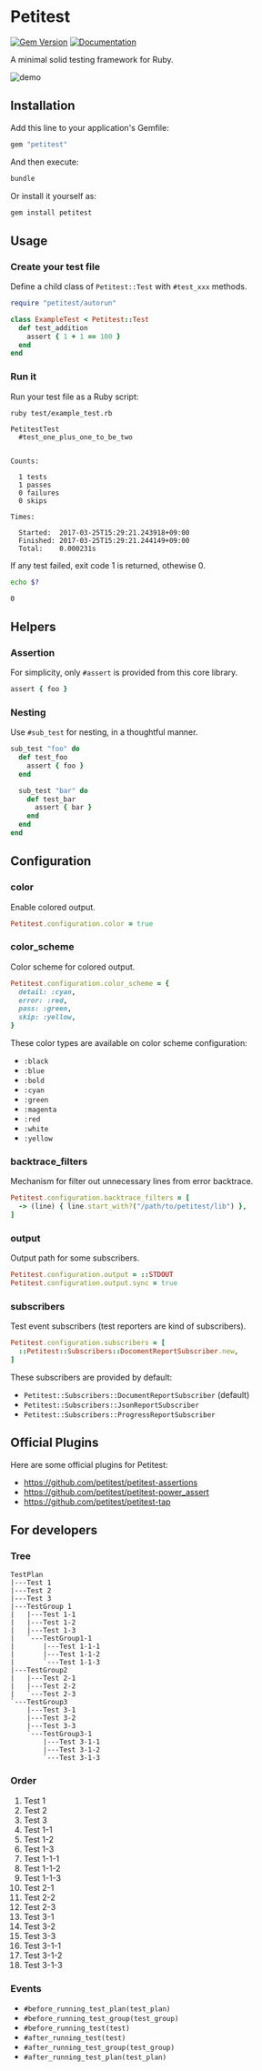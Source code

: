 # Petitest

[![Gem Version](https://badge.fury.io/rb/petitest.svg)](https://rubygems.org/gems/petitest)
[![Documentation](http://img.shields.io/badge/docs-rdoc.info-blue.svg)](http://www.rubydoc.info/github/petitest/petitest)

A minimal solid testing framework for Ruby.

![demo](/images/demo.png)

## Installation

Add this line to your application's Gemfile:

```ruby
gem "petitest"
```

And then execute:

```bash
bundle
```

Or install it yourself as:

```bash
gem install petitest
```

## Usage

### Create your test file

Define a child class of `Petitest::Test` with `#test_xxx` methods.

```ruby
require "petitest/autorun"

class ExampleTest < Petitest::Test
  def test_addition
    assert { 1 + 1 == 100 }
  end
end
```

### Run it

Run your test file as a Ruby script:

```bash
ruby test/example_test.rb
```

```
PetitestTest
  #test_one_plus_one_to_be_two


Counts:

  1 tests
  1 passes
  0 failures
  0 skips

Times:

  Started:  2017-03-25T15:29:21.243918+09:00
  Finished: 2017-03-25T15:29:21.244149+09:00
  Total:    0.000231s
```

If any test failed, exit code 1 is returned, othewise 0.

```bash
echo $?
```

```
0
```

## Helpers

### Assertion

For simplicity, only `#assert` is provided from this core library.

```ruby
assert { foo }
```

### Nesting

Use `#sub_test` for nesting, in a thoughtful manner.

```ruby
sub_test "foo" do
  def test_foo
    assert { foo }
  end

  sub_test "bar" do
    def test_bar
      assert { bar }
    end
  end
end
```

## Configuration

### color

Enable colored output.

```ruby
Petitest.configuration.color = true
```

### color_scheme

Color scheme for colored output.

```ruby
Petitest.configuration.color_scheme = {
  detail: :cyan,
  error: :red,
  pass: :green,
  skip: :yellow,
}
```

These color types are available on color scheme configuration:

- `:black`
- `:blue`
- `:bold`
- `:cyan`
- `:green`
- `:magenta`
- `:red`
- `:white`
- `:yellow`

### backtrace_filters

Mechanism for filter out unnecessary lines from error backtrace.

```ruby
Petitest.configuration.backtrace_filters = [
  -> (line) { line.start_with?("/path/to/petitest/lib") },
]
```

### output

Output path for some subscribers.

```ruby
Petitest.configuration.output = ::STDOUT
Petitest.configuration.output.sync = true
```

### subscribers

Test event subscribers (test reporters are kind of subscribers).

```ruby
Petitest.configuration.subscribers = [
  ::Petitest::Subscribers::DocomentReportSubscriber.new,
]
```

These subscribers are provided by default:

- `Petitest::Subscribers::DocumentReportSubscriber` (default)
- `Petitest::Subscribers::JsonReportSubscriber`
- `Petitest::Subscribers::ProgressReportSubscriber`

## Official Plugins

Here are some official plugins for Petitest:

- https://github.com/petitest/petitest-assertions
- https://github.com/petitest/petitest-power_assert
- https://github.com/petitest/petitest-tap

## For developers

### Tree

```
TestPlan
|---Test 1
|---Test 2
|---Test 3
|---TestGroup 1
|   |---Test 1-1
|   |---Test 1-2
|   |---Test 1-3
|   `---TestGroup1-1
|       |---Test 1-1-1
|       |---Test 1-1-2
|       `---Test 1-1-3
|---TestGroup2
|   |---Test 2-1
|   |---Test 2-2
|   `---Test 2-3
`---TestGroup3
    |---Test 3-1
    |---Test 3-2
    |---Test 3-3
    `---TestGroup3-1
        |---Test 3-1-1
        |---Test 3-1-2
        `---Test 3-1-3
```

### Order

1. Test 1
1. Test 2
1. Test 3
1. Test 1-1
1. Test 1-2
1. Test 1-3
1. Test 1-1-1
1. Test 1-1-2
1. Test 1-1-3
1. Test 2-1
1. Test 2-2
1. Test 2-3
1. Test 3-1
1. Test 3-2
1. Test 3-3
1. Test 3-1-1
1. Test 3-1-2
1. Test 3-1-3

### Events

- `#before_running_test_plan(test_plan)`
- `#before_running_test_group(test_group)`
- `#before_running_test(test)`
- `#after_running_test(test)`
- `#after_running_test_group(test_group)`
- `#after_running_test_plan(test_plan)`
